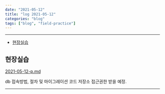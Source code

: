 ```yaml
---
date: "2021-05-12"
title: "log 2021-05-12"
categories: "blog"
tags: ["blog", "field-practice"]
---
```


----------

- [현장실습](#현장실습)

## 현장실습

[2021-05-12-p.md](./2021-05-12-p.md)

db 접속방법, 절차 및 마이그레이션 코드 저장소 접근권한 받을 예정.

----------
